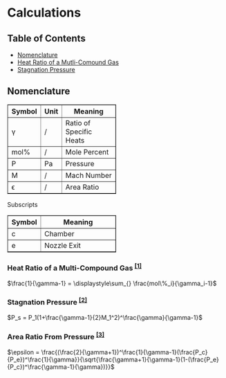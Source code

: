 # Calculations

## Table of Contents

 - [Nomenclature](#nomenclature)
 - [Heat Ratio of a Mutli-Comound Gas](#heat-ratio-of-a-multi-compound-gas-1)
 - [Stagnation Pressure](#stagnation-pressure-2)

## Nomenclature
<html>
<head>
</head>

<body>
<table border="1" style="width:50%; ">
  <tr>
    <th style="width:15%">Symbol</th>
    <th style="width:15%">Unit</th>
    <th style="width:70%">Meaning</th>
  </tr>

  <tr><td>γ</td><td>/</td><td>Ratio of Specific Heats</td></tr>
  <tr><td>mol%</td><td>/</td><td>Mole Percent</td></tr>
  <tr><td>P</td><td>Pa</td><td>Pressure</td></tr>
  <tr><td>M</td><td>/</td><td>Mach Number</td></tr>
  <tr><td>ϵ</td><td>/</td><td>Area Ratio</td></tr>
</table>
Subscripts
<table border="1" style="width:50%">
  <tr>
    <th style="width:15%"> Symbol </th>
    <th style="width:85%"> Meaning </th>
  </tr>

  <tr><td>c</td><td>Chamber</td></tr>
  <tr><td>e</td><td>Nozzle Exit</td></tr>
</table>
</body>
</html>

### Heat Ratio of a Multi-Compound Gas <sup>[[1]](/Github/Bell-Nozzle-Rocket-Engine/Sources/Sources.md)</sup>

$\frac{1}{\gamma-1} = \displaystyle\sum_{} \frac{mol\%_i}{\gamma_i-1}$

### Stagnation Pressure <sup>[[2]](/Github/Bell-Nozzle-Rocket-Engine/Sources/Sources.md)</sup>

$P_s = P_1(1+\frac{\gamma-1}{2}M_1^2)^\frac{\gamma}{\gamma-1}$

### Area Ratio From Pressure <sup>[[3]](/Github/Bell-Nozzle-Rocket-Engine/Sources/Sources.md)</sup>

$\epsilon = \frac{(\frac{2}{\gamma+1})^\frac{1}{\gamma-1}(\frac{P_c}{P_e})^\frac{1}{\gamma}}{\sqrt{\frac{\gamma+1}{\gamma-1}(1-(\frac{P_e}{P_c})^\frac{\gamma-1}{\gamma})}}$
